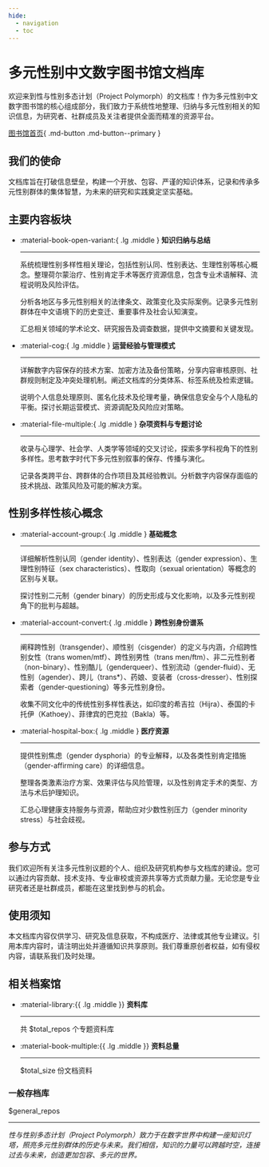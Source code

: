 ```yaml
---
hide:
  - navigation
  - toc
---    
```

# 多元性别中文数字图书馆文档库

欢迎来到性与性别多态计划（Project Polymorph）的文档库！作为多元性别中文数字图书馆的核心组成部分，我们致力于系统性地整理、归纳与多元性别相关的知识信息，为研究者、社群成员及关注者提供全面而精准的资源平台。

[图书馆首页](https://transchinese.org/){ .md-button .md-button--primary }

## 我们的使命

文档库旨在打破信息壁垒，构建一个开放、包容、严谨的知识体系，记录和传承多元性别群体的集体智慧，为未来的研究和实践奠定坚实基础。

## 主要内容板块

<div class="grid cards" markdown>

- :material-book-open-variant:{ .lg .middle } __知识归纳与总结__

    ---

    系统梳理性别多样性相关理论，包括性别认同、性别表达、生理性别等核心概念。整理荷尔蒙治疗、性别肯定手术等医疗资源信息，包含专业术语解释、流程说明及风险评估。

    分析各地区与多元性别相关的法律条文、政策变化及实际案例。记录多元性别群体在中文语境下的历史变迁、重要事件及社会认知演变。

    汇总相关领域的学术论文、研究报告及调查数据，提供中文摘要和关键发现。

- :material-cog:{ .lg .middle } __运营经验与管理模式__

    ---

    详解数字内容保存的技术方案、加密方法及备份策略，分享内容审核原则、社群规则制定及冲突处理机制。阐述文档库的分类体系、标签系统及检索逻辑。

    说明个人信息处理原则、匿名化技术及伦理考量，确保信息安全与个人隐私的平衡。探讨长期运营模式、资源调配及风险应对策略。

- :material-file-multiple:{ .lg .middle } __杂项资料与专题讨论__

    ---

    收录与心理学、社会学、人类学等领域的交叉讨论，探索多学科视角下的性别多样性。思考数字时代下多元性别叙事的保存、传播与演化。

    记录各类跨平台、跨群体的合作项目及其经验教训。分析数字内容保存面临的技术挑战、政策风险及可能的解决方案。

</div>

## 性别多样性核心概念

<div class="grid cards" markdown>

- :material-account-group:{ .lg .middle } __基础概念__

    ---

    详细解析性别认同（gender identity）、性别表达（gender expression）、生理性别特征（sex characteristics）、性取向（sexual orientation）等概念的区别与关联。

    探讨性别二元制（gender binary）的历史形成与文化影响，以及多元性别视角下的批判与超越。

- :material-account-convert:{ .lg .middle } __跨性别身份谱系__

    ---

    阐释跨性别（transgender）、顺性别（cisgender）的定义与内涵，介绍跨性别女性（trans women/mtf）、跨性别男性（trans men/ftm）、非二元性别者（non-binary）、性别酷儿（genderqueer）、性别流动（gender-fluid）、无性别（agender）、跨儿（trans*）、药娘、变装者（cross-dresser）、性别探索者（gender-questioning）等多元性别身份。

    收集不同文化中的传统性别多样性表达，如印度的希吉拉（Hijra）、泰国的卡托伊（Kathoey）、菲律宾的巴克拉（Bakla）等。

- :material-hospital-box:{ .lg .middle } __医疗资源__

    ---

    提供性别焦虑（gender dysphoria）的专业解释，以及各类性别肯定措施（gender-affirming care）的详细信息。

    整理各类激素治疗方案、效果评估与风险管理，以及性别肯定手术的类型、方法与术后护理知识。

    汇总心理健康支持服务与资源，帮助应对少数性别压力（gender minority stress）与社会歧视。

</div>

## 参与方式

我们欢迎所有关注多元性别议题的个人、组织及研究机构参与文档库的建设。您可以通过内容贡献、技术支持、专业审校或资源共享等方式贡献力量。无论您是专业研究者还是社群成员，都能在这里找到参与的机会。

## 使用须知

本文档库内容仅供学习、研究及信息获取，不构成医疗、法律或其他专业建议。引用本库内容时，请注明出处并遵循知识共享原则。我们尊重原创者权益，如有侵权内容，请联系我们及时处理。

## 相关档案馆

<div class="grid cards" markdown>

- :material-library:{{ .lg .middle }} __资料库__

    ---

    共 $total_repos 个专题资料库

- :material-book-multiple:{{ .lg .middle }} __资料总量__

    ---

    $total_size 份文档资料

</div>

### 一般存档库

<div class="grid cards" markdown>

$general_repos

</div>

---

*性与性别多态计划（Project Polymorph）致力于在数字世界中构建一座知识灯塔，照亮多元性别群体的历史与未来。我们相信，知识的力量可以跨越时空，连接过去与未来，创造更加包容、多元的世界。*
